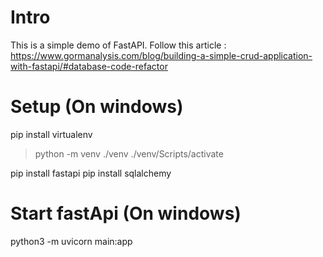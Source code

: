 # Intro

This is a simple demo of FastAPI.
Follow this article : https://www.gormanalysis.com/blog/building-a-simple-crud-application-with-fastapi/#database-code-refactor

# Setup (On windows) 

pip install virtualenv


> python -m venv ./venv
> ./venv/Scripts/activate

pip install fastapi
pip install sqlalchemy

# Start fastApi (On windows) 

python3 -m uvicorn main:app

